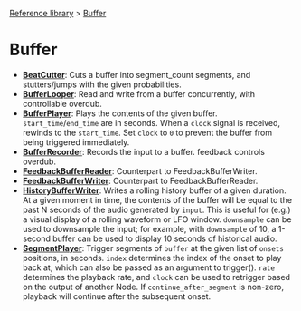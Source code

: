 [Reference library](../index.md) > [Buffer](index.md)

# Buffer

- **[BeatCutter](beatcutter/index.md)**: Cuts a buffer into segment_count segments, and stutters/jumps with the given probabilities.
- **[BufferLooper](bufferlooper/index.md)**: Read and write from a buffer concurrently, with controllable overdub.
- **[BufferPlayer](bufferplayer/index.md)**: Plays the contents of the given buffer. `start_time`/`end_time` are in seconds. When a `clock` signal is received, rewinds to the `start_time`.  Set `clock` to `0` to prevent the buffer from being triggered immediately.
- **[BufferRecorder](bufferrecorder/index.md)**: Records the input to a buffer. feedback controls overdub.
- **[FeedbackBufferReader](feedbackbufferreader/index.md)**: Counterpart to FeedbackBufferWriter.
- **[FeedbackBufferWriter](feedbackbufferwriter/index.md)**: Counterpart to FeedbackBufferReader.
- **[HistoryBufferWriter](historybufferwriter/index.md)**: Writes a rolling history buffer of a given duration. At a given moment in time, the contents of the buffer will be equal to the past N seconds of the audio generated by `input`. This is useful for (e.g.) a visual display of a rolling waveform or LFO window. `downsample` can be used to downsample the input; for example, with `downsample` of 10, a 1-second buffer can be used to display 10 seconds of historical audio.
- **[SegmentPlayer](segmentplayer/index.md)**: Trigger segments of `buffer` at the given list of `onsets` positions, in seconds. `index` determines the index of the onset to play back at, which can also be passed as an argument to trigger(). `rate` determines the playback rate, and `clock` can be used to retrigger based on the output of another Node. If `continue_after_segment` is non-zero, playback will continue after the subsequent onset.
